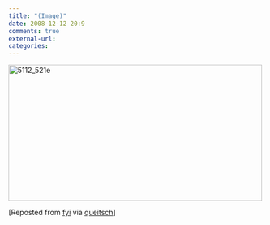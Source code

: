 ```yaml
---
title: "(Image)"
date: 2008-12-12 20:9
comments: true
external-url:
categories:
---
```

[<img src="http://8.asset.soup.io/asset/0170/5112_521e.jpeg" width="500" height="268" alt="5112_521e" />][1]

[Reposted from [fyi][2] via [queitsch][3]]

  [1]: http://graphjam.com/2008/06/16/song-chart-memes-god-vs-satan/
  [2]: http://fyi.soup.io/post/6798405/Image
  [3]: http://soup.lithen.de/post/9348115/Image

